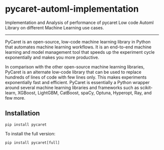 # pycaret-automl-implementation

Implementation and Analysis of performance of pycaret Low code Automl Library on different Machine Learning use cases.

-----------------------------------------------------------------------------------------------------
PyCaret is an open-source, low-code machine learning library in Python that automates machine learning workflows. It is an end-to-end machine learning and model management tool that speeds up the experiment cycle exponentially and makes you more productive.

In comparison with the other open-source machine learning libraries, PyCaret is an alternate low-code library that can be used to replace hundreds of lines of code with few lines only. This makes experiments exponentially fast and efficient. PyCaret is essentially a Python wrapper around several machine learning libraries and frameworks such as scikit-learn, XGBoost, LightGBM, CatBoost, spaCy, Optuna, Hyperopt, Ray, and few more.


## Installation

```
pip install pycaret
```
To install the full version:
```
pip install pycaret[full]
```
